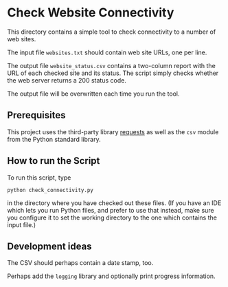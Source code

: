 # Check Website Connectivity

This directory contains a simple tool to check connectivity to a number of web sites.

The input file `websites.txt` should contain web site URLs, one per line.

The output file `website_status.csv` contains a two-column report with
the URL of each checked site and its status.
The script simply checks whether the web server returns a 200 status code.

The output file will be overwritten each time you run the tool.

## Prerequisites

This project uses the third-party library
[requests](https://requests.readthedocs.io/)
as well as the `csv` module from the Python standard library.

## How to run the Script

To run this script, type

```
python check_connectivity.py
```

in the directory where you have checked out these files.
(If you have an IDE which lets you run Python files,
and prefer to use that instead,
make sure you configure it to set the working directory to
the one which contains the input file.)

## Development ideas

The CSV should perhaps contain a date stamp, too.

Perhaps add the `logging` library and optionally print progress information.
